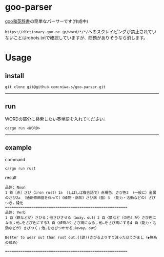 # goo-parser

[goo和英辞書](https://dictionary.goo.ne.jp/en/)の簡単なパーサーです(作成中)

`https://dictionary.goo.ne.jp/word/*/*/`へのスクレイピングが禁止されていないことはrobots.txtで確認していますが、問題がありそうなら消します。

# Usage
## install
```
git clone git@github.com:niwa-s/goo-parser.git
```
---
## run

WORDの部分に検索したい英単語を入れてください。
```
cargo run <WORD>
```
---
## example

command
```
cargo run rust
```
result
```
品詞: Noun
1 鉄［赤］さび（iron rust）1a 〔しばしば複合語で〕赤褐色，さび色2 （一般に）金属のさび2a 〔通例修飾語を伴って〕《植物・病気》さび病（菌）3 （能力・活動などの）さびつき，鈍化
========================================================
品詞: Verb
1 自〈鉄などが〉さびる；他さびさせる（away，out）2 自〈葉など（の色）が〉さび色になる；他…をさび色にする3 自〈植物が〉さび病になる；他…をさび病にする4 自〈能力・活動などが〉さびつく；他…をさびつかせる（away，out）

Better to wear out than rust out.((諺))さびるよりすり減ったほうがまし（◆無為の戒め）

========================================================
```
